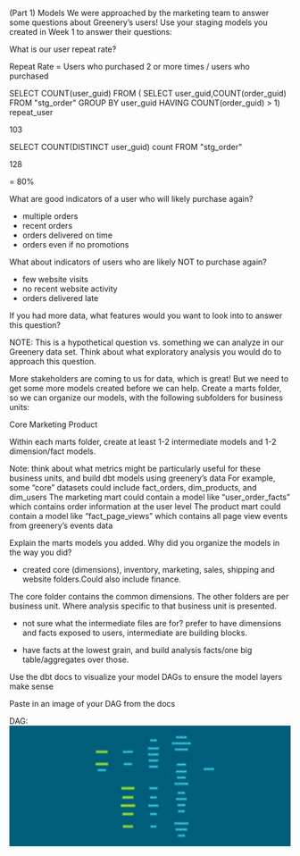 (Part 1) Models
We were approached by the marketing team to answer some questions about Greenery’s users! Use your staging models you created in Week 1 to answer their questions:

What is our user repeat rate?

Repeat Rate = Users who purchased 2 or more times / users who purchased

SELECT COUNT(user_guid) FROM ( SELECT user_guid,COUNT(order_guid) FROM "stg_order" GROUP BY user_guid HAVING COUNT(order_guid) > 1) repeat_user

103

SELECT COUNT(DISTINCT user_guid) count FROM "stg_order"

128

= 80%

What are good indicators of a user who will likely purchase again?

- multiple orders
- recent orders
- orders delivered on time
- orders even if no promotions

What about indicators of users who are likely NOT to purchase again?
- few website visits
- no recent website activity
- orders delivered late

If you had more data, what features would you want to look into to answer this question?

NOTE: This is a hypothetical question vs. something we can analyze in our Greenery data set. Think about what exploratory analysis you would do to approach this question.

More stakeholders are coming to us for data, which is great! But we need to get some more models created before we can help. Create a marts folder, so we can organize our models, with the following subfolders for business units:

Core
Marketing
Product

Within each marts folder, create at least 1-2 intermediate models and 1-2 dimension/fact models.

Note: think about what metrics might be particularly useful for these business units, and build dbt models using greenery’s data
For example, some “core” datasets could include fact_orders, dim_products, and dim_users
The marketing mart could contain a model like “user_order_facts” which contains order information at the user level
The product mart could contain a model like “fact_page_views” which contains all page view events from greenery’s events data

Explain the marts models you added. Why did you organize the models in the way you did?

- created core (dimensions), inventory, marketing, sales, shipping and website folders.Could also include finance.

The core folder contains the common dimensions. The other folders are per business unit. Where analysis specific to that business unit is presented.

- not sure what the intermediate files are for? prefer to have dimensions and facts exposed to users, intermediate are building blocks. 

- have facts at the lowest grain, and build analysis facts/one big table/aggregates over those.


Use the dbt docs to visualize your model DAGs to ensure the model layers make sense

Paste in an image of your DAG from the docs

DAG:
![Lineage DAG](./dbt-dag.png)
